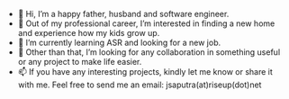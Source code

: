- 👋 Hi, I’m a happy father, husband and software engineer.
- 👀 Out of my professional career, I’m interested in finding a new home and experience how my kids grow up.
- 🌱 I’m currently learning ASR and looking for a new job.
- 💞️ Other than that, I’m looking for any collaboration in something useful or any project to make life easier.
- 📫 If you have any interesting projects, kindly let me know or share it with me. Feel free to send me an email: jsaputra(at)riseup(dot)net

<!---
Peace and out!
--->

